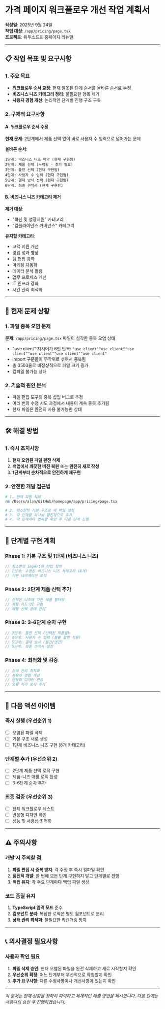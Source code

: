 # 가격 페이지 워크플로우 개선 작업 계획서

**작성일**: 2025년 9월 24일  
**작업 대상**: `/app/pricing/page.tsx`  
**프로젝트**: 위두소프트 홈페이지 리뉴얼

---

## 📋 작업 목표 및 요구사항

### 1. 주요 목표
- **워크플로우 순서 교정**: 현재 잘못된 단계 순서를 올바른 순서로 수정
- **비즈니스 니즈 카테고리 정리**: 불필요한 항목 제거
- **사용자 경험 개선**: 논리적인 단계별 진행 구조 구축

### 2. 구체적 요구사항

#### A. 워크플로우 순서 수정
**현재 문제**: 2단계에서 제품 선택 없이 바로 사용자 수 입력으로 넘어가는 문제

**올바른 순서**:
```
1단계: 비즈니스 니즈 파악 (현재 구현됨)
2단계: 제품 선택 (누락됨 - 추가 필요)
3단계: 플랜 선택 (현재 구현됨)
4단계: 사용자 수 입력 (현재 구현됨)
5단계: 결제 방식 선택 (현재 구현됨)
6단계: 최종 견적서 (현재 구현됨)
```

#### B. 비즈니스 니즈 카테고리 제거
**제거 대상**:
- "혁신 및 성장지원" 카테고리
- "컴플라이언스 거버넌스" 카테고리

**유지할 카테고리**:
- 고객 지원 개선
- 영업 성과 향상  
- 팀 협업 강화
- 마케팅 자동화
- 데이터 분석 활용
- 업무 프로세스 개선
- IT 인프라 강화
- 시간 관리 최적화

---

## 🚨 현재 문제 상황

### 1. 파일 중복 오염 문제
**문제**: `/app/pricing/page.tsx` 파일이 심각한 중복 오염 상태
- "use client" 지시어가 6번 반복: `"use client""use client""use client""use client""use client""use client"`
- import 구문들이 무작위로 섞여서 중복됨
- 총 3503줄로 비정상적으로 파일 크기 증가
- 컴파일 불가능 상태

### 2. 기술적 원인 분석
- 파일 편집 도구의 중복 삽입 버그로 추정
- 여러 번의 수정 시도 과정에서 내용이 계속 중복 추가됨
- 현재 파일은 완전히 사용 불가능한 상태

---

## 🛠 해결 방법

### 1. 즉시 조치사항
1. **현재 오염된 파일 완전 삭제**
2. **백업에서 깨끗한 버전 복원** 또는 **완전히 새로 작성**
3. **1단계부터 순차적으로 안전하게 재구현**

### 2. 안전한 개발 접근법
```bash
# 1. 현재 파일 삭제
rm /Users/alan/GitHub/homepage/app/pricing/page.tsx

# 2. 최소한의 기본 구조로 새 파일 생성
# 3. 각 단계를 하나씩 점진적으로 추가
# 4. 각 단계마다 컴파일 확인 후 다음 단계 진행
```

---

## 📝 단계별 구현 계획

### Phase 1: 기본 구조 및 1단계 (비즈니스 니즈)
```typescript
// 최소한의 import와 타입 정의
// 1단계: 수정된 비즈니스 니즈 카테고리 (8개)
// 기본 네비게이션 로직
```

### Phase 2: 2단계 제품 선택 추가
```typescript
// 선택된 니즈에 따른 제품 필터링
// 제품 카드 UI 구현
// 제품 선택 상태 관리
```

### Phase 3: 3-6단계 순차 구현
```typescript
// 3단계: 플랜 선택 (선택된 제품별)
// 4단계: 사용자 수 입력 (볼륨 할인 적용)
// 5단계: 결제 방식 (월간/연간)
// 6단계: 최종 견적서 생성
```

### Phase 4: 최적화 및 검증
```typescript
// 상태 관리 최적화
// 사용자 경험 개선
// 반응형 디자인 완성
// 오류 처리 로직 추가
```

---

## 🎯 다음 액션 아이템

### 즉시 실행 (우선순위 1)
- [ ] 오염된 파일 삭제
- [ ] 기본 구조 새로 생성
- [ ] 1단계 비즈니스 니즈 구현 (8개 카테고리)

### 단계별 추가 (우선순위 2)
- [ ] 2단계 제품 선택 로직 구현
- [ ] 제품-니즈 매핑 로직 완성
- [ ] 3-6단계 순차 추가

### 최종 검증 (우선순위 3)
- [ ] 전체 워크플로우 테스트
- [ ] 반응형 디자인 확인
- [ ] 성능 및 사용성 최적화

---

## ⚠️ 주의사항

### 개발 시 주의할 점
1. **파일 편집 시 중복 방지**: 각 수정 후 즉시 컴파일 확인
2. **점진적 개발**: 한 번에 모든 단계 구현하지 말고 단계별로 진행
3. **백업 유지**: 각 주요 단계마다 백업 파일 생성

### 코드 품질 유지
1. **TypeScript 엄격 모드** 준수
2. **컴포넌트 분리**: 복잡한 로직은 별도 컴포넌트로 분리
3. **상태 관리 최적화**: 불필요한 리렌더링 방지

---

## 📞 의사결정 필요사항

### 사용자 확인 필요
1. **파일 삭제 승인**: 현재 오염된 파일을 완전 삭제하고 새로 시작할지 확인
2. **우선순위 확정**: 어느 단계부터 우선적으로 작업할지 확인  
3. **추가 요구사항**: 다른 수정사항이나 개선사항이 있는지 확인

---

*이 문서는 현재 상황을 정확히 파악하고 체계적인 해결 방법을 제시합니다. 다음 단계는 사용자의 승인 후 진행하겠습니다.*